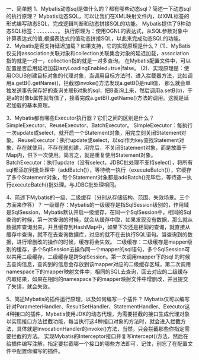 一、简单题
1、Mybatis动态sql是做什么的？都有哪些动态sql？简述一下动态sql的执行原理？
    Mybatis动态SQL，可以让我们在XML映射文件内，以XML标签的形式编写动态SQL，完成逻辑判断和动态拼接SQL的功能。
    Mybatis提供了9种动态SQL标签：<if/>、<choose/>、<when/>、<otherwise/>、<trim/>、<when/>、<set/>、<foreach/>、<bind/>。
    执行原理为：使用OGNL的表达式，从SQL参数对象中计算表达式的值,根据表达式的值动态拼接SQL，以此来完成动态SQL的功能。
2、Mybatis是否支持延迟加载？如果支持，它的实现原理是什么？
   (1)、MyBatis仅支持association关联对象和collection关联集合对象的延迟加载，association指的就是一对一，collection指的就是一对多查询。
         在Mybatis配置文件中，可以配置是否启用延迟加载lazyLoadingEnabled=true|false。
   (2)、实现原理是：使用CGLIB创建目标对象的代理对象，当调用目标方法时，进入拦截器方法，比如调用a.getB().getName()，拦截器invoke()方法发现a.getB()是null值，
         那么就会单独发送事先保存好的查询关联B对象的sql，把B查询上来，然后调用a.setB(b)，于是a的对象b属性就有值了，接着完成a.getB().getName()方法的调用。这就是延迟加载的基本原理。

3、Mybatis都有哪些Executor执行器？它们之间的区别是什么？
     SimpleExecutor、ReuseExecutor、BatchExecutor。
     SimpleExecutor：每执行一次update或select，就开启一个Statement对象，用完立刻关闭Statement对象。
     ReuseExecutor：执行update或select，以sql作为key查找Statement对象，存在就使用，不存在就创建，用完后，不关闭Statement对象，而是放置于Map内，供下一次使用。简言之，就是重复使用Statement对象。
     BatchExecutor：执行update（没有select，JDBC批处理不支持select），将所有sql都添加到批处理中（addBatch()），等待统一执行（executeBatch()），它缓存了多个Statement对象，每个Statement对象都是addBatch()完毕后，等待逐一执行executeBatch()批处理。与JDBC批处理相同。

4、简述下Mybatis的一级、二级缓存（分别从存储结构、范围、失效场景。三个方面来作答）？
     一级缓存：Mybatis的一级缓存是指SqlSession级别的，作用域是SqlSession，Mybatis默认开启一级缓存，在同一个SqlSession中，相同的Sql查询的时候，第一次查询的时候，就会从缓存中取，如果发现没有数据，那么就从数据库查询出来，并且缓存到HashMap中，如果下次还是相同的查询，就直接从缓存中查询，就不在去查询数据库，对应的就不在去执行SQL语句。当查询到的数据，进行增删改的操作的时候，缓存将会失效。
     二级缓存：二级缓存是mapper级别的缓存，多个SqlSession去操作同一个mapper的sql语句，多个SqlSession可以共用二级缓存，二级缓存是跨SqlSession。第一次调用mapper下的sql 的时候去查询信息，查询到的信息会存放到该mapper对应的二级缓存区域，第二次调用namespace下的mapper映射文件中，相同的SQL去查询，回去对应的二级缓存内取结果，如果在相同的namespace下的mapper映射文件中增删改，并且提交了失误，就会失效。

5、简述Mybatis的插件运行原理，以及如何编写一个插件？
     Mybatis仅可以编写针对ParameterHandler、ResultSetHandler、StatementHandler、Executor这4种接口的插件，Mybatis使用JDK的动态代理，为需要拦截的接口生成代理对象以实现接口方法拦截功能，每当执行这4种接口对象的方法时，就会进入拦截方法，具体就是InvocationHandler的invoke()方法，当然，只会拦截那些你指定需要拦截的方法。
     实现Mybatis的Interceptor接口并复写intercept()方法，然后在给插件编写注解，指定要拦截哪一个接口的哪些方法即可，记住，别忘了在配置文件中配置你编写的插件。